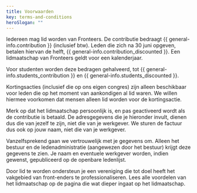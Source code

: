 ```yaml
---
title: Voorwaarden
key: terms-and-conditions
heroSlogan: ""
---
```

Iedereen mag lid worden van Fronteers. De contributie bedraagt {{ general-info.contribution }} (inclusief btw). 
Leden die zich na 30 juni opgeven, betalen hiervan de helft, {{ general-info.contribution_discounted }}. Een lidmaatschap van Fronteers geldt voor een kalenderjaar.

Voor studenten worden deze bedragen gehalveerd, tot {{ general-info.students_contribution }} en {{ general-info.students_discounted }}.

Kortingsacties (inclusief die op ons eigen congres) zijn alleen beschikbaar voor leden die op het moment van aankondigen al lid waren. We willen hiermee voorkomen dat mensen alleen lid worden voor de kortingsactie.

Merk op dat het lidmaatschap persoonlijk is, en pas geactiveerd wordt als de contributie is betaald. De adresgegevens die je hieronder invult, dienen dus die van jezelf te zijn, niet die van je werkgever. We sturen de factuur dus ook op jouw naam, niet die van je werkgever.

Vanzelfsprekend gaan we vertrouwelijk met je gegevens om. Alleen het bestuur en de ledenadministratie (aangewezen door het bestuur) krijgt deze gegevens te zien. Je naam en eventuele werkgever worden, indien gewenst, gepubliceerd op de openbare ledenlijst.

Door lid te worden ondersteun je een vereniging die tot doel heeft het vakgebied van front-enders te professionaliseren. Lees alle voordelen van het lidmaatschap op de pagina die wat dieper ingaat op het lidmaatschap.
